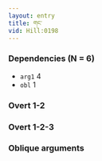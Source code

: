 ```yaml
---
layout: entry
title: གང་
vid: Hill:0198
---
```

### Dependencies (N = 6)
* `arg1` 4
* `obl` 1


### Overt 1-2


### Overt 1-2-3


### Oblique arguments
